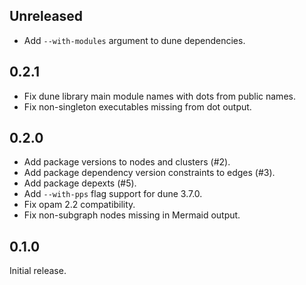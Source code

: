 ## Unreleased
* Add `--with-modules` argument to dune dependencies.

## 0.2.1
* Fix dune library main module names with dots from public names.
* Fix non-singleton executables missing from dot output.

## 0.2.0
* Add package versions to nodes and clusters (#2).
* Add package dependency version constraints to edges (#3).
* Add package depexts (#5).
* Add `--with-pps` flag support for dune 3.7.0.
* Fix opam 2.2 compatibility.
* Fix non-subgraph nodes missing in Mermaid output.

## 0.1.0
Initial release.
